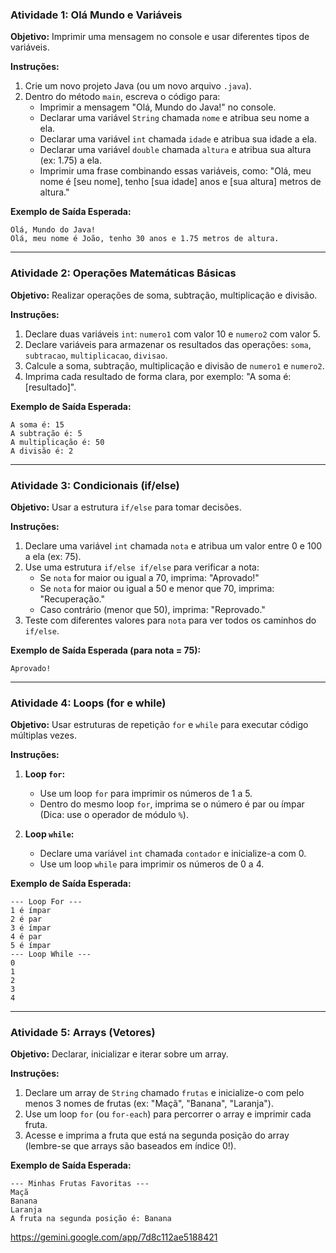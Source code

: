 ### Atividade 1: Olá Mundo e Variáveis

**Objetivo:** Imprimir uma mensagem no console e usar diferentes tipos de variáveis.

**Instruções:**

1.  Crie um novo projeto Java (ou um novo arquivo `.java`).
2.  Dentro do método `main`, escreva o código para:
    * Imprimir a mensagem "Olá, Mundo do Java\!" no console.
    * Declarar uma variável `String` chamada `nome` e atribua seu nome a ela.
    * Declarar uma variável `int` chamada `idade` e atribua sua idade a ela.
    * Declarar uma variável `double` chamada `altura` e atribua sua altura (ex: 1.75) a ela.
    * Imprimir uma frase combinando essas variáveis, como: "Olá, meu nome é [seu nome], tenho [sua idade] anos e [sua altura] metros de altura."

**Exemplo de Saída Esperada:**

```
Olá, Mundo do Java!
Olá, meu nome é João, tenho 30 anos e 1.75 metros de altura.
```

-----

### Atividade 2: Operações Matemáticas Básicas

**Objetivo:** Realizar operações de soma, subtração, multiplicação e divisão.

**Instruções:**

1.  Declare duas variáveis `int`: `numero1` com valor 10 e `numero2` com valor 5.
2.  Declare variáveis para armazenar os resultados das operações: `soma`, `subtracao`, `multiplicacao`, `divisao`.
3.  Calcule a soma, subtração, multiplicação e divisão de `numero1` e `numero2`.
4.  Imprima cada resultado de forma clara, por exemplo: "A soma é: [resultado]".

**Exemplo de Saída Esperada:**

```
A soma é: 15
A subtração é: 5
A multiplicação é: 50
A divisão é: 2
```

-----

### Atividade 3: Condicionais (if/else)

**Objetivo:** Usar a estrutura `if/else` para tomar decisões.

**Instruções:**

1.  Declare uma variável `int` chamada `nota` e atribua um valor entre 0 e 100 a ela (ex: 75).
2.  Use uma estrutura `if/else if/else` para verificar a nota:
    * Se `nota` for maior ou igual a 70, imprima: "Aprovado\!"
    * Se `nota` for maior ou igual a 50 e menor que 70, imprima: "Recuperação."
    * Caso contrário (menor que 50), imprima: "Reprovado."
3.  Teste com diferentes valores para `nota` para ver todos os caminhos do `if/else`.

**Exemplo de Saída Esperada (para nota = 75):**

```
Aprovado!
```

-----

### Atividade 4: Loops (for e while)

**Objetivo:** Usar estruturas de repetição `for` e `while` para executar código múltiplas vezes.

**Instruções:**

1.  **Loop `for`:**

    * Use um loop `for` para imprimir os números de 1 a 5.
    * Dentro do mesmo loop `for`, imprima se o número é par ou ímpar (Dica: use o operador de módulo `%`).

2.  **Loop `while`:**

    * Declare uma variável `int` chamada `contador` e inicialize-a com 0.
    * Use um loop `while` para imprimir os números de 0 a 4.

**Exemplo de Saída Esperada:**

```
--- Loop For ---
1 é ímpar
2 é par
3 é ímpar
4 é par
5 é ímpar
--- Loop While ---
0
1
2
3
4
```

-----

### Atividade 5: Arrays (Vetores)

**Objetivo:** Declarar, inicializar e iterar sobre um array.

**Instruções:**

1.  Declare um array de `String` chamado `frutas` e inicialize-o com pelo menos 3 nomes de frutas (ex: "Maçã", "Banana", "Laranja").
2.  Use um loop `for` (ou `for-each`) para percorrer o array e imprimir cada fruta.
3.  Acesse e imprima a fruta que está na segunda posição do array (lembre-se que arrays são baseados em índice 0\!).

**Exemplo de Saída Esperada:**

```
--- Minhas Frutas Favoritas ---
Maçã
Banana
Laranja
A fruta na segunda posição é: Banana
```


https://gemini.google.com/app/7d8c112ae5188421